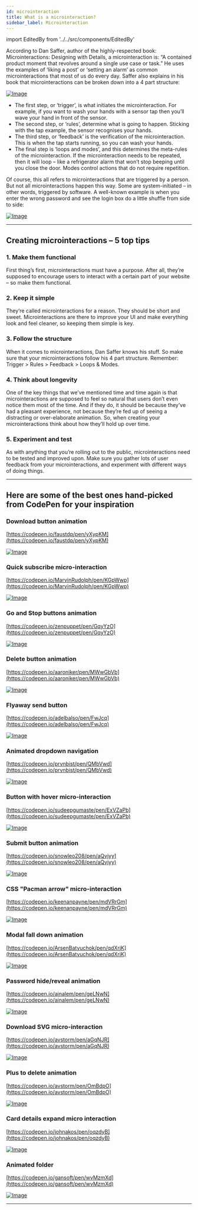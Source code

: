 ```yaml
---
id: microinteraction
title: What is a microinteraction?
sidebar_label: Microinteraction
---
```


import EditedBy from '../../src/components/EditedBy'

According to Dan Saffer, author of the highly-respected book: Microinteractions: Designing with Details, a microinteraction is: “A contained product moment that revolves around a single use case or task.” He uses the examples of ‘liking a post’ or ‘setting an alarm’ as common microinteractions that most of us do every day. Saffer also explains in his book that microinteractions can be broken down into a 4 part structure:

[![Image](/img/microinteraction.png 'UI Tips')](/img/microinteraction.png)

- The first step, or ‘trigger’, is what initiates the microinteraction. For example, if you want to wash your hands with a sensor tap then you’ll wave your hand in front of the sensor.
- The second step, or ‘rules’, determine what is going to happen. Sticking with the tap example, the sensor recognises your hands.
- The third step, or ‘feedback’ is the verification of the microinteraction. This is when the tap starts running, so you can wash your hands.
- The final step is ‘loops and modes’, and this determines the meta-rules of the microinteraction. If the microinteraction needs to be repeated, then it will loop – like a refrigerator alarm that won’t stop beeping until you close the door. Modes control actions that do not require repetition.

Of course, this all refers to microinteractions that are triggered by a person. But not all microinteractions happen this way. Some are system-initiated – in other words, triggered by software. A well-known example is when you enter the wrong password and see the login box do a little shuffle from side to side:

[![Image](/img/wp-login.png 'UI Tips')](/img/wp-login.png)

---

## Creating microinteractions – 5 top tips

### 1. Make them functional

First thing’s first, microinteractions must have a purpose. After all, they’re supposed to encourage users to interact with a certain part of your website – so make them functional.

### 2. Keep it simple

They’re called microinteractions for a reason. They should be short and sweet. Microinteractions are there to improve your UI and make everything look and feel cleaner, so keeping them simple is key.

### 3. Follow the structure

When it comes to microinteractions, Dan Saffer knows his stuff. So make sure that your microinteractions follow his 4 part structure. Remember: Trigger > Rules > Feedback > Loops & Modes.

### 4. Think about longevity

One of the key things that we’ve mentioned time and time again is that microinteractions are supposed to feel so natural that users don’t even notice them most of the time. And if they do, it should be because they’ve had a pleasant experience, not because they’re fed up of seeing a distracting or over-elaborate animation. So, when creating your microinteractions think about how they’ll hold up over time.

### 5. Experiment and test

As with anything that you’re rolling out to the public, microinteractions need to be tested and improved upon. Make sure you gather lots of user feedback from your microinteractions, and experiment with different ways of doing things.

---

## Here are some of the best ones hand-picked from CodePen for your inspiration

### Download button animation

[https://codepen.io/faustdp/pen/yXypKM](https://codepen.io/faustdp/pen/yXypKM)

[![Image](/img/download-btn.gif 'UI Tips')](/img/download-btn.gif)

### Quick subscribe micro-interaction

[https://codepen.io/MarvinRudolph/pen/KGpWwp](https://codepen.io/MarvinRudolph/pen/KGpWwp)

[![Image](/img/subscribe.gif 'UI Tips')](/img/subscribe.gif)

### Go and Stop buttons animation

[https://codepen.io/zenpuppet/pen/GqyYzO](https://codepen.io/zenpuppet/pen/GqyYzO)

[![Image](/img/go-stop-btn.gif 'UI Tips')](/img/go-stop-btn.gif)

### Delete button animation

[https://codepen.io/aaroniker/pen/MWwGbVb](https://codepen.io/aaroniker/pen/MWwGbVb)

[![Image](/img/delect-btn.gif 'UI Tips')](/img/delect-btn.gif)

### Flyaway send button

[https://codepen.io/adelbalso/pen/FwJcq](https://codepen.io/adelbalso/pen/FwJcq)

[![Image](/img/flyaway-btn.gif 'UI Tips')](/img/flyaway-btn.gif)

### Animated dropdown navigation

[https://codepen.io/prvnbist/pen/QMbVwd](https://codepen.io/prvnbist/pen/QMbVwd)

[![Image](/img/animation-dropdown.gif 'UI Tips')](/img/animation-dropdown.gif)

### Button with hover micro-interaction

[https://codepen.io/sudeepgumaste/pen/ExVZaPb](https://codepen.io/sudeepgumaste/pen/ExVZaPb)

[![Image](/img/btn-with-hover.gif 'UI Tips')](/img/btn-with-hover.gif)

### Submit button animation

[https://codepen.io/snowleo208/pen/aQvjyy](https://codepen.io/snowleo208/pen/aQvjyy)

[![Image](/img/submit-btn.gif 'UI Tips')](/img/submit-btn.gif)

### CSS "Pacman arrow" micro-interaction

[https://codepen.io/keenanpayne/pen/mdVRrGm](https://codepen.io/keenanpayne/pen/mdVRrGm)

[![Image](/img/pacman-arrow.gif 'UI Tips')](/img/pacman-arrow.gif)

### Modal fall down animation

[https://codepen.io/ArsenBatyuchok/pen/qdXrjK](https://codepen.io/ArsenBatyuchok/pen/qdXrjK)

[![Image](/img/modal-falldown.gif 'UI Tips')](/img/modal-falldown.gif)

### Password hide/reveal animation

[https://codepen.io/ainalem/pen/geLNwN](https://codepen.io/ainalem/pen/geLNwN)

[![Image](/img/passsword.gif 'UI Tips')](/img/passsword.gif)

### Download SVG micro-interaction

[https://codepen.io/avstorm/pen/aGqNJR](https://codepen.io/avstorm/pen/aGqNJR)

[![Image](/img/download-svg.gif 'UI Tips')](/img/download-svg.gif)

### Plus to delete animation

[https://codepen.io/avstorm/pen/OmBdpO](https://codepen.io/avstorm/pen/OmBdpO)

[![Image](/img/plus-to-delete.gif 'UI Tips')](/img/plus-to-delete.gif)

### Card details expand micro interaction

[https://codepen.io/johnakos/pen/oqzdyB](https://codepen.io/johnakos/pen/oqzdyB)

[![Image](/img/card.gif 'UI Tips')](/img/card.gif)

### Animated folder

[https://codepen.io/gansoft/pen/wvMzmXd](https://codepen.io/gansoft/pen/wvMzmXd)

[![Image](/img/folder.gif 'UI Tips')](/img/folder.gif)

---

<EditedBy name="Priya Sasidharan" date="24/03/2020" />
